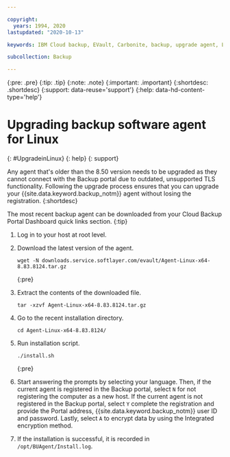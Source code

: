 ```yaml
---

copyright:
  years: 1994, 2020
lastupdated: "2020-10-13"

keywords: IBM Cloud backup, EVault, Carbonite, backup, upgrade agent, Linux

subcollection: Backup

---
```

{:pre: .pre}
{:tip: .tip}
{:note: .note}
{:important: .important}
{:shortdesc: .shortdesc}
{:support: data-reuse='support'}
{:help: data-hd-content-type='help'}

# Upgrading backup software agent for Linux
{: #UpgradeinLinux}
{: help}
{: support}

Any agent that's older than the 8.50 version needs to be upgraded as they cannot connect with the Backup portal due to outdated, unsupported TLS functionality. Following the upgrade process ensures that you can upgrade your {{site.data.keyword.backup_notm}} agent without losing the registration.
{:shortdesc}

The most recent backup agent can be downloaded from your Cloud Backup Portal Dashboard quick links section.
{:tip}

1. Log in to your host at root level.
2. Download the latest version of the agent.
   ```
   wget -N downloads.service.softlayer.com/evault/Agent-Linux-x64-8.83.8124.tar.gz
   ```
   {:pre}

3. Extract the contents of the downloaded file.

   ```
   tar -xzvf Agent-Linux-x64-8.83.8124.tar.gz
   ```
4. Go to the recent installation directory.
   ```
   cd Agent-Linux-x64-8.83.8124/
   ```

5. Run installation script.
   ```
   ./install.sh
   ```
   {:pre}

6. Start answering the prompts by selecting your language. Then, if the current agent is registered in the Backup portal, select `N` for not registering the computer as a new host. If the current agent is not registered in the Backup portal, select `Y` complete the registration and provide the Portal address, {{site.data.keyword.backup_notm}} user ID and password. Lastly, select `A` to encrypt data by using the Integrated encryption method.

7. If the installation is successful, it is recorded in `/opt/BUAgent/Install.log`.
